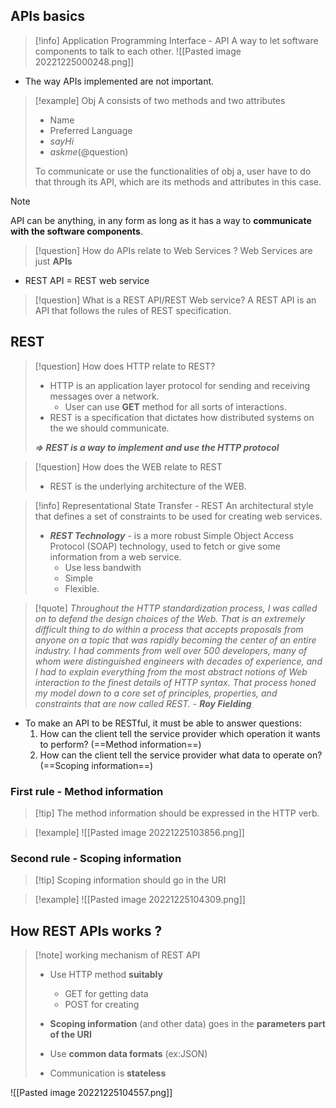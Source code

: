 ## APIs basics
> [!info] Application Programming Interface - API
> A way to let software components to talk to each other.
> ![[Pasted image 20221225000248.png]]

* The way APIs implemented are not important.

> [!example] 
> Obj A consists of two methods and two attributes
> * Name
> * Preferred Language
> * *sayHi*
> * *askme*(@question)
> 
> To communicate or use the functionalities of obj a, user have to do that through its API, which are its methods and attributes in this case.

> [!note] 
> API can be anything, in any form as long as it has a way to **communicate with the software components**.

> [!question] How do APIs relate to Web Services ?
> Web Services are just  **APIs**

* REST API =  REST web service

> [!question] What is a REST API/REST Web service?
> A REST API is an API that follows the rules of REST specification.

## REST
> [!question] How does HTTP relate to REST?
> * HTTP is an application layer protocol for sending and receiving messages over a network.
> 	* User can use **GET** method for all sorts of interactions.
> * REST is a specification that dictates how distributed systems on the we should communicate.
> 
> ***=> REST is a way to implement and use the HTTP protocol***

> [!question] How does the WEB relate to REST
> * REST is the underlying architecture of the WEB.

> [!info] Representational State Transfer - REST
> An architectural style that defines a set of constraints to be used for creating web services.
> * ***REST Technology*** - is a more robust Simple Object Access Protocol (SOAP) technology, used to fetch or give some information from a web service.
> 	* Use less bandwith
> 	* Simple
> 	* Flexible.

> [!quote] 
> *Throughout the HTTP standardization process, I was called on to defend the design choices of the Web. That is an extremely difficult thing to do within a process that accepts proposals from anyone on a topic that was rapidly becoming the center of an entire industry. I had comments from well over 500 developers, many of whom were distinguished engineers with decades of experience, and I had to explain everything from the most abstract notions of Web interaction to the finest details of HTTP syntax. That process honed my model down to a core set of principles, properties, and constraints that are now called REST.*
> \- ***Roy Fielding***

* To make an API to be RESTful, it must be able to answer questions:
	1. How can the client tell the service provider which operation it wants to perform? (==Method information==) 
	2. How can the client tell the service provider what data to operate on? (==Scoping information==)

### First rule - Method information
> [!tip] The method information should be expressed in the HTTP verb.

> [!example] 
> ![[Pasted image 20221225103856.png]]

### Second rule - Scoping information
>[!tip] Scoping information should go in the URI

> [!example] 
> ![[Pasted image 20221225104309.png]]

## How REST APIs works ?

> [!note] working mechanism of REST API
> * Use HTTP method **suitably** 
> 	* GET for getting data
> 	* POST for creating
> 
> * **Scoping information** (and other data) goes in the **parameters part of the URI**
> 
> * Use **common data formats** (ex:JSON)
> 
> * Communication is **stateless**

![[Pasted image 20221225104557.png]]